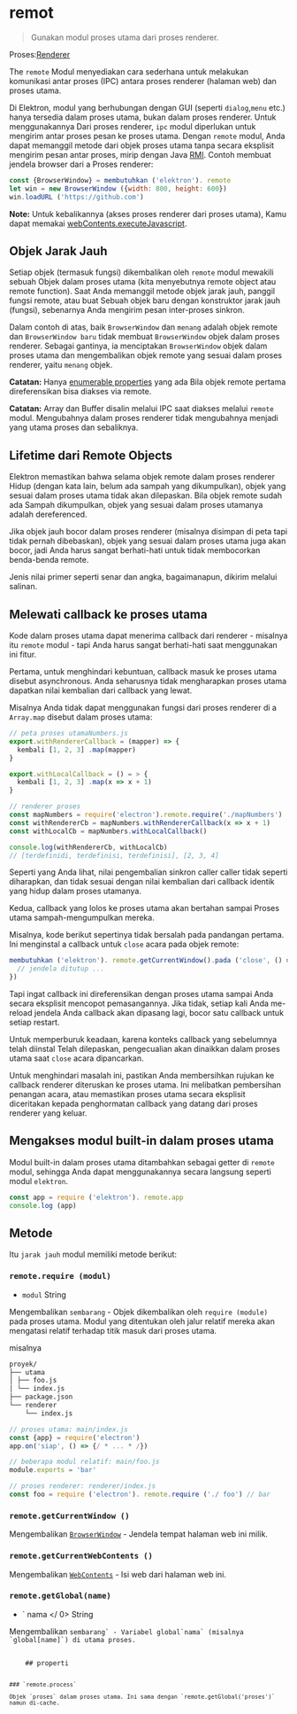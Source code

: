 # remot

> Gunakan modul proses utama dari proses renderer.

Proses:[Renderer](../glossary.md#renderer-process)

The `remote` Modul menyediakan cara sederhana untuk melakukan komunikasi antar proses (IPC) antara proses renderer (halaman web) dan proses utama.

Di Elektron, modul yang berhubungan dengan GUI (seperti `dialog`,`menu` etc.) hanya tersedia dalam proses utama, bukan dalam proses renderer. Untuk menggunakannya Dari proses renderer, `ipc` modul diperlukan untuk mengirim antar proses pesan ke proses utama. Dengan `remote` modul, Anda dapat memanggil metode dari objek proses utama tanpa secara eksplisit mengirim pesan antar proses, mirip dengan Java [RMI](http://en.wikipedia.org/wiki/Java_remote_method_invocation). Contoh membuat jendela browser dari a Proses renderer:

```javascript
const {BrowserWindow} = membutuhkan ('elektron'). remote
let win = new BrowserWindow ({width: 800, height: 600})
win.loadURL ('https://github.com')
```

**Note:** Untuk kebalikannya (akses proses renderer dari proses utama), Kamu dapat memakai [webContents.executeJavascript](web-contents.md#contentsexecutejavascriptcode-usergesture-callback).

## Objek Jarak Jauh

Setiap objek (termasuk fungsi) dikembalikan oleh `remote` modul mewakili sebuah Objek dalam proses utama (kita menyebutnya remote object atau remote function). Saat Anda memanggil metode objek jarak jauh, panggil fungsi remote, atau buat Sebuah objek baru dengan konstruktor jarak jauh (fungsi), sebenarnya Anda mengirim pesan inter-proses sinkron.

Dalam contoh di atas, baik `BrowserWindow` dan `menang` adalah objek remote dan `BrowserWindow baru` tidak membuat `BrowserWindow` objek dalam proses renderer. Sebagai gantinya, ia menciptakan `BrowserWindow` objek dalam proses utama dan mengembalikan objek remote yang sesuai dalam proses renderer, yaitu `menang` objek.

**Catatan:** Hanya [enumerable properties](https://developer.mozilla.org/en-US/docs/Web/JavaScript/Enumerability_and_ownership_of_properties) yang ada Bila objek remote pertama direferensikan bisa diakses via remote.

**Catatan:** Array dan Buffer disalin melalui IPC saat diakses melalui `remote` modul. Mengubahnya dalam proses renderer tidak mengubahnya menjadi yang utama proses dan sebaliknya.

## Lifetime dari Remote Objects

Elektron memastikan bahwa selama objek remote dalam proses renderer Hidup (dengan kata lain, belum ada sampah yang dikumpulkan), objek yang sesuai dalam proses utama tidak akan dilepaskan. Bila objek remote sudah ada Sampah dikumpulkan, objek yang sesuai dalam proses utamanya adalah dereferenced.

Jika objek jauh bocor dalam proses renderer (misalnya disimpan di peta tapi tidak pernah dibebaskan), objek yang sesuai dalam proses utama juga akan bocor, jadi Anda harus sangat berhati-hati untuk tidak membocorkan benda-benda remote.

Jenis nilai primer seperti senar dan angka, bagaimanapun, dikirim melalui salinan.

## Melewati callback ke proses utama

Kode dalam proses utama dapat menerima callback dari renderer - misalnya itu `remote` modul - tapi Anda harus sangat berhati-hati saat menggunakan ini fitur.

Pertama, untuk menghindari kebuntuan, callback masuk ke proses utama disebut asynchronous. Anda seharusnya tidak mengharapkan proses utama dapatkan nilai kembalian dari callback yang lewat.

Misalnya Anda tidak dapat menggunakan fungsi dari proses renderer di a `Array.map` disebut dalam proses utama:

```javascript
// peta proses utamaNumbers.js
export.withRendererCallback = (mapper) => {
  kembali [1, 2, 3] .map(mapper)
}

export.withLocalCallback = () = > {
  kembali [1, 2, 3] .map(x => x + 1)
}
```

```javascript
// renderer proses
const mapNumbers = require('electron').remote.require('./mapNumbers')
const withRendererCb = mapNumbers.withRendererCallback(x => x + 1)
const withLocalCb = mapNumbers.withLocalCallback()

console.log(withRendererCb, withLocalCb)
// [terdefinidi, terdefinisi, terdefinisi], [2, 3, 4]
```

Seperti yang Anda lihat, nilai pengembalian sinkron caller caller tidak seperti diharapkan, dan tidak sesuai dengan nilai kembalian dari callback identik yang hidup dalam proses utamanya.

Kedua, callback yang lolos ke proses utama akan bertahan sampai Proses utama sampah-mengumpulkan mereka.

Misalnya, kode berikut sepertinya tidak bersalah pada pandangan pertama. Ini menginstal a callback untuk `close` acara pada objek remote:

```javascript
membutuhkan ('elektron'). remote.getCurrentWindow().pada ('close', () => {
  // jendela ditutup ...
})
```

Tapi ingat callback ini direferensikan dengan proses utama sampai Anda secara eksplisit mencopot pemasangannya. Jika tidak, setiap kali Anda me-reload jendela Anda callback akan dipasang lagi, bocor satu callback untuk setiap restart.

Untuk memperburuk keadaan, karena konteks callback yang sebelumnya telah diinstal Telah dilepaskan, pengecualian akan dinaikkan dalam proses utama saat `close` acara dipancarkan.

Untuk menghindari masalah ini, pastikan Anda membersihkan rujukan ke callback renderer diteruskan ke proses utama. Ini melibatkan pembersihan penangan acara, atau memastikan proses utama secara eksplisit diceritakan kepada penghormatan callback yang datang dari proses renderer yang keluar.

## Mengakses modul built-in dalam proses utama

Modul built-in dalam proses utama ditambahkan sebagai getter di `remote` modul, sehingga Anda dapat menggunakannya secara langsung seperti modul `elektron`.

```javascript
const app = require ('elektron'). remote.app
console.log (app)
```

## Metode

Itu `jarak jauh` modul memiliki metode berikut:

### `remote.require (modul)`

* ` modul ` String

Mengembalikan `sembarang` - Objek dikembalikan oleh `require (module)` pada proses utama. Modul yang ditentukan oleh jalur relatif mereka akan mengatasi relatif terhadap titik masuk dari proses utama.

misalnya

```sh
proyek/
├── utama
│ ├── foo.js
│ └── index.js
├── package.json
└── renderer
    └── index.js
```

```js
// proses utama: main/index.js
const {app} = require('electron')
app.on('siap', () => {/ * ... * /})
```

```js
// beberapa modul relatif: main/foo.js
module.exports = 'bar'
```

```js
// proses renderer: renderer/index.js
const foo = require ('electron'). remote.require ('./ foo') // bar
```

### `remote.getCurrentWindow ()`

Mengembalikan [`BrowserWindow`](browser-window.md) - Jendela tempat halaman web ini milik.

### `remote.getCurrentWebContents ()`

Mengembalikan [`WebContents`](web-contents.md) - Isi web dari halaman web ini.

### `remote.getGlobal(name)`

* ` nama </ 0>  String</li>
</ul>

<p>Mengembalikan <code>sembarang` - Variabel global`nama` (misalnya `global[name]`) di utama proses.</p> 
    ## properti
    
    ### `remote.process`
    
    Objek `proses` dalam proses utama. Ini sama dengan `remote.getGlobal('proses')` namun di-cache.